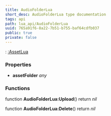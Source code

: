 ```yaml
---
title: AudioFolderLua
short_desc: AudioFolderLua type documentation
tags: api
path: lua_api/AudioFolderLua
uuid: 765a91f6-8a22-7b51-b755-baf64cdfb037
public: true
private: false
---
```


 : [:AssetLua](/lua_api/AudioFolderLua)

### Properties

* **assetFolder** *any* 

### Functions

function **AudioFolderLua:Upload**()
  return *nil*

function **AudioFolderLua:Delete**()
  return *nil*
